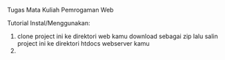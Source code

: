 Tugas Mata Kuliah Pemrogaman Web

Tutorial Instal/Menggunakan:
1. clone project ini ke direktori web kamu download sebagai zip lalu salin project ini ke direktori htdocs webserver kamu 
2. 
